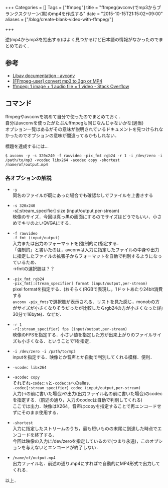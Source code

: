+++
Categories = []
Tags = ["ffmpeg"]
title = "ffmpeg(avconv)でmp3からブランクスクリーン(黒)のmp4を作成する"
date = "2015-10-15T21:15:02+09:00"
aliases = ["/blog/create-blank-video-with-ffmpeg/"]

+++

逆(mp4からmp3を抽出する)はよく見つかるけど日本語の情報がなかったのでまとめておく．

<!--more-->

## 参考
* [Libav documentation : avconv](https://libav.org/avconv.html)
* [[FFmpeg-user] convert mp3 to 3gp or MP4](http://ffmpeg.org/pipermail/ffmpeg-user/2013-June/015632.html)
* [ffmpeg: 1 image + 1 audio file = 1 video - Stack Overflow](http://stackoverflow.com/questions/5887311/ffmpeg-1-image-1-audio-file-1-video)

## コマンド
ffmpegやavconvを初めて自分で使ったのでまとめておく．  
自分はavconvを使ったがたぶんffmpegも同じなんじゃないかな(適当)  
オプション一覧はあるがその意味が説明されているドキュメントを見つけられなかったのでオプションの意味が間違ってるかもしれない．

標題を達成するには...

```shell
$ avconv -y -s 320x240 -f rawvideo -pix_fmt rgb24 -r 1 -i /dev/zero -i /path/to/mp3 -vcodec libx264 -acodec copy -shortest /name/of/output.mp4
```

### 各オプションの解説

* `-y`  
同名のファイルが既にあった場合でも確認なしでファイルを上書きする

* `-s 320x240`  
-s[:stream_specifier] size (input/output,per-stream)  
映像のサイズ．今回は真っ黒の画面にするのでサイズはどうでもいい．小さめでキリのよいQVGAにする．

* `-f rawvideo`  
`-f fmt (input/output)`  
入力または出力のフォーマットを(強制的に)指定する．  
「強制的」と書いたのは，avconvは入力に指定したファイルの中身や出力に指定したファイルの拡張子からフォーマットを自動で判別するようになっているため．  
→fmtの選択肢は？？

* `-pix_fmt rgb24`  
`-pix_fmt[:stream_specifier] format (input/output,per-stream)`  
pixel formatを指定する．(おそらく)RGBで表現し，1ドットあたり24bit消費する  
`avconv -pix_fmts`で選択肢が表示される．リストを見た感じ，monobの方がサイズが小さくなりそうだったが比較したらrgb24の方が小さくなった(約30分で16byte)．なぜだ．

* `-r 1`  
`-r[:stream_specifier] fps (input/output,per-stream)`  
映像のFPSを指定する．小さい値を指定した方が出来上がりのファイルサイズも小さくなる．ということで1を指定．  

* `-i /dev/zero -i /path/to/mp3`  
inputを指定する．映像とか音声とか自動で判別してくれる模様．便利．  

* `-vcodec libx264`
* `-acodec copy`  
それぞれ`-codec:v`と`-codec:a`へのalias．  
`-codec[:stream_specifier] codec (input/output,per-stream)`  
入力(-iの前に書いた場合)や出力(出力ファイル名の前に書いた場合)のcodecを指定する．(前述の通り，入力のcodecは自動で判別してくれる)  
ここでは出力．映像はX264，音声はcopyを指定することで再エンコードせずにそのまま使用する．

* `-shortest`  
入力に指定したストリームのうち，最も短いものの末尾に到達した時点でエンコードを終了する．  
今回は映像の入力に/dev/zeroを指定しているので(つまり永遠)，このオプションを与えないとエンコードが終了しない．

* `/name/of/output.mp4`  
出力ファイル名．前述の通り.mp4にすればで自動的にMP4形式で出力してくれる．

以上．

